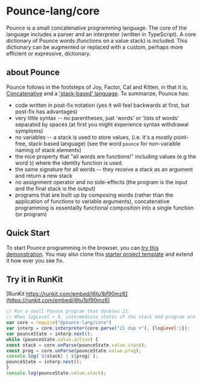 # Pounce-lang/core
Pounce is a small concatenative programming language.
The core of the language includes a parser and an interpreter (written in TypeScript).
A core dictionary of Pounce words (functions on a value stack) is included. This dictionary can be augmented or replaced with a custom, perhaps more efficient or expressive, dictionary.

## about Pounce
Pounce follows in the footsteps of Joy, Factor, Cat and Kitten, in that it is, [Concatenative](https://concatenative.org/) and a ['stack-based' language](https://wiki.c2.com/?StackBasedLanguage). To summarize, Pounce has:
* code written in post-fix notation (yes it will feel backwards at first, but post-fix has advantages)
* very little syntax -- no parentheses, just 'words' or 'lists of words' separated by spaces (at first you might experience syntax withdrawal symptoms)
* no variables -- a stack is used to store values, (i.e. it's a mostly point-free, stack-based language) (see the word `pounce` for non-varaible naming of stack elements)
* the nice property that "all words are functions!" including values (e.g the word `5`) where the identity function is used. 
* the same signature for all words -- they receive a stack as an argument and return a new stack
* no assignment operator and no side-effects (the program is the input and the final stack is the output)
* programs that are built up by composing words (rather than the application of functions to variable arguments), concatenative programming is essentailly functional composition into a single function (or program)

## Quick Start
To start Pounce programming in the browser, you can [try this demonstration](https://nmorse.github.io/pounce/js/try_pounce.html). You may also clone this [starter project template](https://github.com/pounce-lang/simple-example-app) and extend it how ever you see fix.

## Try it in RunKit
[RunKit https://runkit.com/embed/i6tu1bf90mz6](https://runkit.com/embed/i6tu1bf90mz6)
``` Javascript
// Run a small Pounce program that doubles 21.
// When logLevel > 0, intermediate states of the stack and program are displayed. 
var core = require("@pounce-lang/core")
var interp = core.interpreter(core.parse("21 dup +"), {logLevel:1});
var pounceState = interp.next();
while (pounceState.value.active) {
const stack = core.unParse(pounceState.value.stack);
const prog = core.unParse(pounceState.value.prog);
console.log(`${stack} | ${prog}`);
pounceState = interp.next();
}
console.log(pounceState.value.stack);
```

